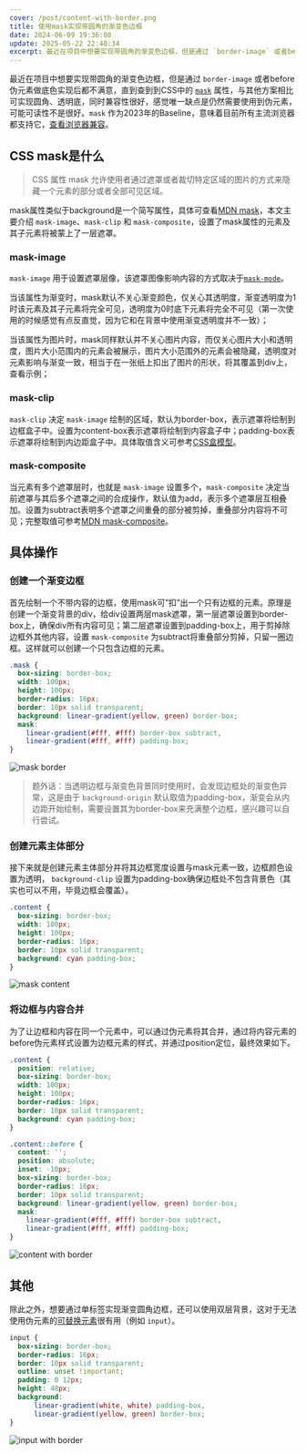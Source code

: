 ```yaml
---
cover: /post/content-with-border.png
title: 使用mask实现带圆角的渐变色边框
date: 2024-06-09 19:36:08
update: 2025-05-22 22:40:34
excerpt: 最近在项目中想要实现带圆角的渐变色边框，但是通过 `border-image` 或者before伪元素做底色实现后都不满意，直到查到到CSS中的mask属性，与其他方案相比可实现圆角、透明底，同时兼容性很好，感觉唯一缺点是仍然需要使用到伪元素，可能可读性不是很好。
---
```


最近在项目中想要实现带圆角的渐变色边框，但是通过 `border-image` 或者before伪元素做底色实现后都不满意，直到查到到CSS中的 [`mask`](https://developer.mozilla.org/zh-CN/docs/Web/CSS/mask) 属性，与其他方案相比可实现圆角、透明底，同时兼容性很好，感觉唯一缺点是仍然需要使用到伪元素，可能可读性不是很好。`mask` 作为2023年的Baseline，意味着目前所有主流浏览器都支持它，[查看浏览器兼容](https://caniuse.com/?search=CSS%20Masks)。

## CSS mask是什么

> CSS 属性 mask 允许使用者通过遮罩或者裁切特定区域的图片的方式来隐藏一个元素的部分或者全部可见区域。

mask属性类似于background是一个简写属性，具体可查看[MDN mask](https://developer.mozilla.org/zh-CN/docs/Web/CSS/mask)，本文主要介绍 `mask-image`、`mask-clip` 和 `mask-composite`，设置了mask属性的元素及其子元素将被蒙上了一层遮罩。

### mask-image

`mask-image` 用于设置遮罩层像，该遮罩图像影响内容的方式取决于[`mask-mode`](https://developer.mozilla.org/zh-CN/docs/Web/CSS/mask-mode)。

当该属性为渐变时，mask默认不关心渐变颜色，仅关心其透明度，渐变透明度为1时该元素及其子元素将完全可见，透明度为0时底下元素将完全不可见（第一次使用的时候感觉有点反直觉，因为它和在背景中使用渐变透明度并不一致）；

当该属性为图片时，mask同样默认并不关心图片内容，而仅关心图片大小和透明度，图片大小范围内的元素会被展示，图片大小范围外的元素会被隐藏，透明度对元素影响与渐变一致，相当于在一张纸上扣出了图片的形状，将其覆盖到div上，查看示例；

### mask-clip

`mask-clip` 决定 `mask-image` 绘制的区域，默认为border-box，表示遮罩将绘制到边框盒子中。设置为content-box表示遮罩将绘制到内容盒子中；padding-box表示遮罩将绘制到内边距盒子中。具体取值含义可参考[CSS盒模型](https://developer.mozilla.org/zh-CN/docs/Learn/CSS/Building_blocks/The_box_model)。

### mask-composite

当元素有多个遮罩层时，也就是 `mask-image` 设置多个，`mask-composite` 决定当前遮罩与其后多个遮罩之间的合成操作，默认值为add，表示多个遮罩层互相叠加。设置为subtract表明多个遮罩之间重叠的部分被剪掉，重叠部分内容将不可见；完整取值可参考[MDN mask-composite](https://developer.mozilla.org/en-US/docs/Web/CSS/mask-composite#syntax)。

## 具体操作

### 创建一个渐变边框

首先绘制一个不带内容的边框，使用mask可”扣”出一个只有边框的元素。原理是创建一个渐变背景的div，给div设置两层mask遮罩，第一层遮罩设置到border-box上，确保div所有内容可见；第二层遮罩设置到padding-box上，用于剪掉除边框外其他内容，设置 `mask-composite` 为subtract将重叠部分剪掉，只留一圈边框。这样就可以创建一个只包含边框的元素。

```css
.mask {
  box-sizing: border-box;
  width: 100px;
  height: 100px;
  border-radius: 16px;
  border: 10px solid transparent;
  background: linear-gradient(yellow, green) border-box;
  mask:
    linear-gradient(#fff, #fff) border-box subtract,
    linear-gradient(#fff, #fff) padding-box;
}
```

![mask border](/post/mask-border.png)

> 题外话：当透明边框与渐变色背景同时使用时，会发现边框处的渐变色异常，这是由于 `background-origin` 默认取值为padding-box，渐变会从内边距开始绘制，需要设置其为border-box来充满整个边框，感兴趣可以自行尝试。

### 创建元素主体部分

接下来就是创建元素主体部分并将其边框宽度设置与mask元素一致，边框颜色设置为透明， `background-clip` 设置为padding-box确保边框处不包含背景色（其实也可以不用，毕竟边框会覆盖）。

```css
.content {
  box-sizing: border-box;
  width: 100px;
  height: 100px;
  border-radius: 16px;
  border: 10px solid transparent;
  background: cyan padding-box;
}
```

![mask content](/post/mask-content.png)

### 将边框与内容合并

为了让边框和内容在同一个元素中，可以通过伪元素将其合并，通过将内容元素的before伪元素样式设置为边框元素的样式，并通过position定位，最终效果如下。

```css
.content {
  position: relative;
  box-sizing: border-box;
  width: 100px;
  height: 100px;
  border-radius: 16px;
  border: 10px solid transparent;
  background: cyan padding-box;
}

.content::before {
  content: '';
  position: absolute;
  inset: -10px;
  box-sizing: border-box;
  border-radius: 16px;
  border: 10px solid transparent;
  background: linear-gradient(yellow, green) border-box;
  mask:
    linear-gradient(#fff, #fff) border-box subtract,
    linear-gradient(#fff, #fff) padding-box;
}
```

![content with border](/post/content-with-border.png)

## 其他

除此之外，想要通过单标签实现渐变圆角边框，还可以使用双层背景，这对于无法使用伪元素的[可替换元素](https://developer.mozilla.org/zh-CN/docs/Web/CSS/CSS_images/Replaced_element_properties)很有用（例如 `input`）。

```css
input {
  box-sizing: border-box;
  border-radius: 16px;
  border: 10px solid transparent;
  outline: unset !important;
  padding: 0 12px;
  height: 48px;
  background:
      linear-gradient(white, white) padding-box,
      linear-gradient(yellow, green) border-box;
}
```

![input with border](/post/input-with-border.png)
